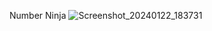 Number Ninja
![Screenshot_20240122_183731](https://github.com/MusaibShabir/NumberNinja/assets/33088969/cbd36041-5798-44bd-a071-54d8582c2b87)
